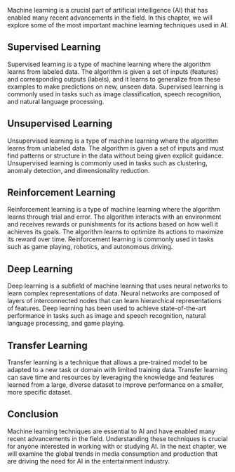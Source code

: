 
Machine learning is a crucial part of artificial intelligence (AI) that has enabled many recent advancements in the field. In this chapter, we will explore some of the most important machine learning techniques used in AI.

Supervised Learning
-------------------

Supervised learning is a type of machine learning where the algorithm learns from labeled data. The algorithm is given a set of inputs (features) and corresponding outputs (labels), and it learns to generalize from these examples to make predictions on new, unseen data. Supervised learning is commonly used in tasks such as image classification, speech recognition, and natural language processing.

Unsupervised Learning
---------------------

Unsupervised learning is a type of machine learning where the algorithm learns from unlabeled data. The algorithm is given a set of inputs and must find patterns or structure in the data without being given explicit guidance. Unsupervised learning is commonly used in tasks such as clustering, anomaly detection, and dimensionality reduction.

Reinforcement Learning
----------------------

Reinforcement learning is a type of machine learning where the algorithm learns through trial and error. The algorithm interacts with an environment and receives rewards or punishments for its actions based on how well it achieves its goals. The algorithm learns to optimize its actions to maximize its reward over time. Reinforcement learning is commonly used in tasks such as game playing, robotics, and autonomous driving.

Deep Learning
-------------

Deep learning is a subfield of machine learning that uses neural networks to learn complex representations of data. Neural networks are composed of layers of interconnected nodes that can learn hierarchical representations of features. Deep learning has been used to achieve state-of-the-art performance in tasks such as image and speech recognition, natural language processing, and game playing.

Transfer Learning
-----------------

Transfer learning is a technique that allows a pre-trained model to be adapted to a new task or domain with limited training data. Transfer learning can save time and resources by leveraging the knowledge and features learned from a large, diverse dataset to improve performance on a smaller, more specific dataset.

Conclusion
----------

Machine learning techniques are essential to AI and have enabled many recent advancements in the field. Understanding these techniques is crucial for anyone interested in working with or studying AI. In the next chapter, we will examine the global trends in media consumption and production that are driving the need for AI in the entertainment industry.
